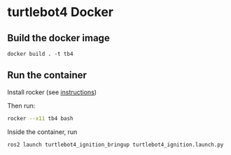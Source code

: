 # turtlebot4 Docker

## Build the docker image

`docker build . -t tb4`

## Run the container

Install rocker (see [instructions](https://github.com/osrf/rocker))

Then run:

```bash
rocker --x11 tb4 bash
```

Inside the container, run

```bash
ros2 launch turtlebot4_ignition_bringup turtlebot4_ignition.launch.py
```
